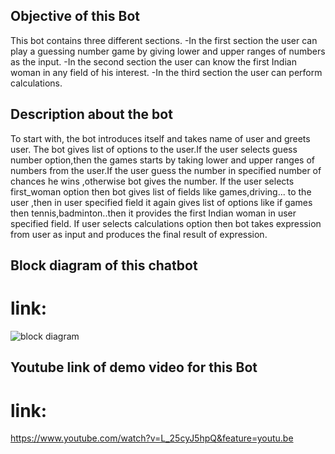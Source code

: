 ## Objective of this Bot
  This bot contains three different sections.
  -In the first section the user can play a guessing number game by giving lower and upper ranges of numbers as the input.
  -In the second section the user can know the first Indian woman in any field of his interest.
  -In the third section the user can perform calculations.
     
## Description about the bot
   To start with, the bot introduces itself and takes name of user and greets user. The bot gives list of options to the user.If the user selects guess number option,then the games starts by taking lower and upper ranges of numbers from the user.If the user guess the number in specified number of chances he wins ,otherwise bot gives the number. If the user selects first_woman option then bot gives list of fields like games,driving... to the user ,then in user specified field it again gives list of options like if games then tennis,badminton..then it provides the first Indian woman in user specified field. If user selects calculations option then bot takes expression from user as input and produces the final result of expression.
     
## Block diagram of this chatbot
  # link:
  ![block diagram](https://user-images.githubusercontent.com/72650435/96369514-099d8d00-1178-11eb-942e-5a0454b038e7.JPG)
      
## Youtube link of demo video for this Bot
  # link:
  https://www.youtube.com/watch?v=L_25cyJ5hpQ&feature=youtu.be
